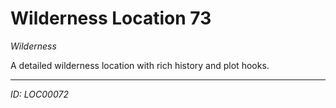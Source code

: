 # Wilderness Location 73

*Wilderness*

A detailed wilderness location with rich history and plot hooks.

---
*ID: LOC00072*